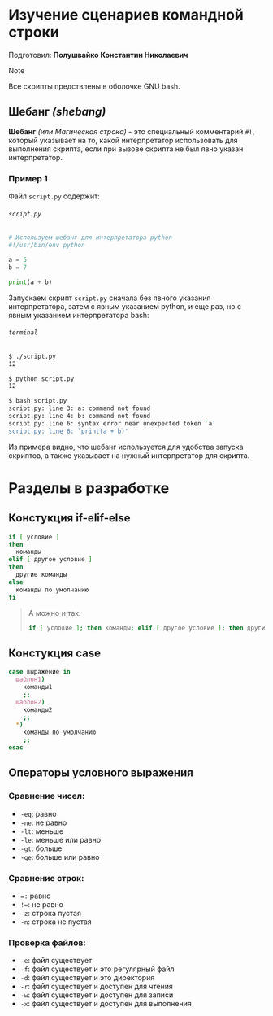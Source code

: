 # Изучение сценариев командной строки

Подготовил: **Полушвайко Константин Николаевич**

> [!NOTE]
> Все скрипты предствлены в оболочке GNU bash.

## Шебанг *(shebang)*
**Шебанг** *(или Магическая строка)* - это специальный комментарий `#!`, который указывает на то, какой интерпретатор использовать для выполнения скрипта, если при вызове скрипта не был явно указан интерпретатор.

### Пример 1
Файл `script.py` содержит:

###### `script.py`
```python
# Используем шебанг для интерпретатора python
#!/usr/bin/env python

a = 5
b = 7

print(a + b)
```

Запускаем скрипт `script.py` сначала без явного указания интерпретатора, затем с явным указанием python, и еще раз, но с явным указанием интерпретатора bash:

###### `terminal`
```bash
$ ./script.py 
12

$ python script.py 
12

$ bash script.py 
script.py: line 3: a: command not found
script.py: line 4: b: command not found
script.py: line 6: syntax error near unexpected token `a'
script.py: line 6: `print(a + b)'
```

Из примера видно, что шебанг используется для удобства запуска скриптов, а также указывает на нужный интерпретатор для скрипта.

# Разделы в разработке

## Констукция if-elif-else
```bash
if [ условие ]
then
  команды
elif [ другое условие ]
then
  другие команды
else
  команды по умолчанию
fi
```
> А можно и так:
>```bash
>if [ условие ]; then команды; elif [ другое условие ]; then другие команды; else команды по умолчанию fi 
>```

## Констукция case
```bash
case выражение in
  шаблон1)
    команды1
    ;;
  шаблон2)
    команды2
    ;;
  *)
    команды по умолчанию
    ;;
esac
```

## Операторы условного выражения

### Сравнение чисел:
- `-eq`: равно
- `-ne`: не равно
- `-lt`: меньше
- `-le`: меньше или равно
- `-gt`: больше
- `-ge`: больше или равно

### Сравнение строк:
- `=:` равно
- `!=`: не равно
- `-z`: строка пустая
- `-n`: строка не пустая

### Проверка файлов:
- `-e`: файл существует
- `-f`: файл существует и это регулярный файл
- `-d`: файл существует и это директория
- `-r`: файл существует и доступен для чтения
- `-w`: файл существует и доступен для записи
- `-x`: файл существует и доступен для выполнения